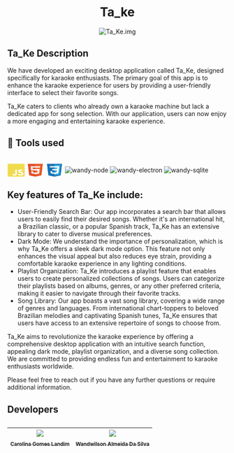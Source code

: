 <h1 align="center"> Ta_ke </h1>

<div align="center">
  <img src="https://github.com/wandyalmeida/CrossPlat-Integret/assets/77290358/3f478b50-3c2f-40c6-8bf1-2f92618fdbbe" alt="Ta_Ke.img">
</div>

##

## Ta_Ke Description
<p>We have developed an exciting desktop application called Ta_Ke, designed specifically for karaoke enthusiasts. The primary goal of this app is to enhance the karaoke experience for users by providing a user-friendly interface to select their favorite songs.

Ta_Ke caters to clients who already own a karaoke machine but lack a dedicated app for song selection. With our application, users can now enjoy a more engaging and entertaining karaoke experience.</p>

## 

## 🔨 Tools used 

<div style="display: inline_block"><br>
  <img align="center" alt="wandy-Js" height="30" width="40" src="https://raw.githubusercontent.com/devicons/devicon/master/icons/javascript/javascript-plain.svg">
  <img align="center" alt="Rafa-HTML" height="30" width="40" src="https://raw.githubusercontent.com/devicons/devicon/master/icons/html5/html5-original.svg">
  <img align="center" alt="wandy-CSS" height="30" width="40" src="https://raw.githubusercontent.com/devicons/devicon/master/icons/css3/css3-original.svg">
  <img align="center" alt="wandy-node" height="30" width="40" src="https://cdn.jsdelivr.net/gh/devicons/devicon/icons/nodejs/nodejs-original.svg">
  <img align="center" alt="wandy-electron" height="30" width="40" src="https://cdn.jsdelivr.net/gh/devicons/devicon/icons/electron/electron-original.svg">
  <img align="center" alt="wandy-sqlite" height="30" width="40" src="https://cdn.jsdelivr.net/gh/devicons/devicon/icons/sqlite/sqlite-original-wordmark.svg">
</div>

##

## Key features of Ta_Ke include:

 <ul>
  <li>User-Friendly Search Bar: Our app incorporates a search bar that allows users to easily find their desired songs. Whether it's an international hit, a Brazilian classic, or a popular Spanish track, Ta_Ke has an extensive library to cater to diverse musical preferences.</li>
  <li>Dark Mode: We understand the importance of personalization, which is why Ta_Ke offers a sleek dark mode option. This feature not only enhances the visual appeal but also reduces eye strain, providing a comfortable karaoke experience in any lighting conditions.</li>
  <li>Playlist Organization: Ta_Ke introduces a playlist feature that enables users to create personalized collections of songs. Users can categorize their playlists based on albums, genres, or any other preferred criteria, making it easier to navigate through their favorite tracks.</li>
  <li>Song Library: Our app boasts a vast song library, covering a wide range of genres and languages. From international chart-toppers to beloved Brazilian melodies and captivating Spanish tunes, Ta_Ke ensures that users have access to an extensive repertoire of songs to choose from.</li>
 </ul>
 
 <p>Ta_Ke aims to revolutionize the karaoke experience by offering a comprehensive desktop application with an intuitive search function, appealing dark mode, playlist organization, and a diverse song collection. We are committed to providing endless fun and entertainment to karaoke enthusiasts worldwide.

Please feel free to reach out if you have any further questions or require additional information.</p>

##

## Developers

##

| [<img src="https://avatars.githubusercontent.com/u/83533485?v=4" width=115><br><sub>Carolina Gomes Landim</sub>](https://github.com/Carolina995) |  [<img src="https://avatars.githubusercontent.com/u/77290358?v=4" width=115><br><sub>Wandwilson Almeida Da Silva</sub>](https://github.com/wandyalmeida) |
| :---: | :---: |
